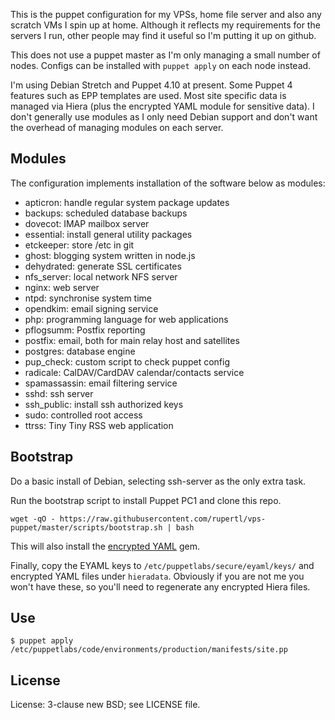 This is the puppet configuration for my VPSs, home file server and also any scratch VMs I spin up at home. Although it reflects my requirements for the servers I run, other people may find it useful so I'm putting it up on github.

This does not use a puppet master as I'm only managing a small number of nodes. Configs can be installed with `puppet apply` on each node instead.

I'm using Debian Stretch and Puppet 4.10 at present. Some Puppet 4 features such as EPP templates are used. Most site specific data is managed via Hiera (plus the encrypted YAML module for sensitive data). I don't generally use modules as I only need Debian support and don't want the overhead of managing modules on each server.

## Modules

The configuration implements installation of the software below as modules:

* apticron: handle regular system package updates
* backups: scheduled database backups
* dovecot: IMAP mailbox server
* essential: install general utility packages
* etckeeper: store /etc in git
* ghost: blogging system written in node.js
* dehydrated: generate SSL certificates
* nfs_server: local network NFS server
* nginx: web server
* ntpd: synchronise system time
* opendkim: email signing service
* php: programming language for web applications
* pflogsumm: Postfix reporting
* postfix: email, both for main relay host and satellites
* postgres: database engine
* pup_check: custom script to check puppet config
* radicale: CalDAV/CardDAV calendar/contacts service
* spamassassin: email filtering service
* sshd: ssh server
* ssh_public: install ssh authorized keys
* sudo: controlled root access
* ttrss: Tiny Tiny RSS web application

## Bootstrap

Do a basic install of Debian, selecting ssh-server as the only extra task.

Run the bootstrap script to install Puppet PC1 and clone this repo.

```
wget -qO - https://raw.githubusercontent.com/rupertl/vps-puppet/master/scripts/bootstrap.sh | bash
```

This will also install the [encrypted YAML](https://github.com/TomPoulton/hiera-eyaml) gem.

Finally, copy the EYAML keys to `/etc/puppetlabs/secure/eyaml/keys/` and encrypted YAML files under `hieradata`. Obviously if you are not me you won't have these, so you'll need to regenerate any encrypted Hiera files.

## Use

```
$ puppet apply /etc/puppetlabs/code/environments/production/manifests/site.pp
```

## License

License: 3-clause new BSD; see LICENSE file.
